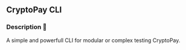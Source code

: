 ## CryptoPay CLI
### Description 📜
A simple and powerfull CLI for modular or complex testing CryptoPay.